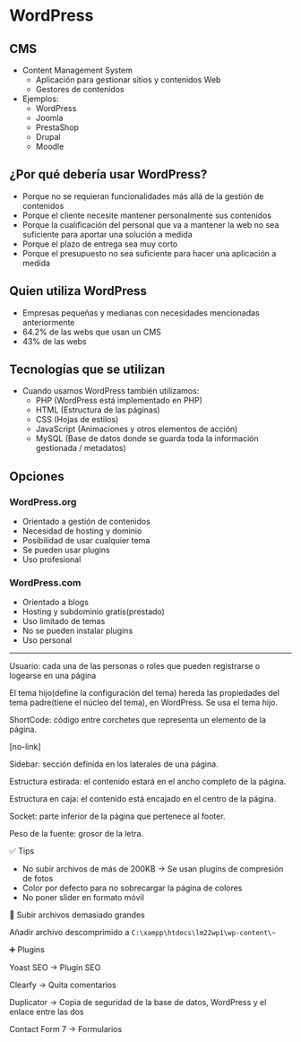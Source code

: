 # WordPress

## CMS

- Content Management System
    - Aplicación para gestionar sitios y contenidos Web
    - Gestores de contenidos
- Ejemplos:
    - WordPress
    - Joomla
    - PrestaShop
    - Drupal
    - Moodle

## ¿Por qué debería usar WordPress?

- Porque no se requieran funcionalidades más allá de la gestión de contenidos
- Porque el cliente necesite mantener personalmente sus contenidos
- Porque la cualificación del personal que va a mantener la web no sea suficiente para aportar una solución a medida
- Porque el plazo de entrega sea muy corto
- Porque el presupuesto no sea suficiente para hacer una aplicación a medida

## Quien utiliza WordPress

- Empresas pequeñas y medianas con necesidades mencionadas anteriormente
- 64.2% de las webs que usan un CMS
- 43% de las webs

## Tecnologías que se utilizan

- Cuando usamos WordPress también utilizamos:
    - PHP (WordPress está implementado en PHP)
    - HTML (Estructura de las páginas)
    - CSS (Hojas de estilos)
    - JavaScript (Animaciones y otros elementos de acción)
    - MySQL (Base de datos donde se guarda toda la información gestionada / metadatos)

## Opciones

### WordPress.org

- Orientado a gestión de contenidos
- Necesidad de hosting y dominio
- Posibilidad de usar cualquier tema
- Se pueden usar plugins
- Uso profesional

### WordPress.com

- Orientado a blogs
- Hosting y subdominio gratis(prestado)
- Uso limitado de temas
- No se pueden instalar plugins
- Uso personal

---

Usuario: cada una de las personas o roles que pueden registrarse o logearse en una página

El tema hijo(define la configuración del tema) hereda las propiedades del tema padre(tiene el núcleo del tema), en WordPress. Se usa el tema hijo.

ShortCode: código entre corchetes que representa un elemento de la página.

[no-link]

Sidebar: sección definida en los laterales de una página.

Estructura estirada: el contenido estará en el ancho completo de la página.

Estructura en caja: el contenido está encajado en el centro de la página.

Socket: parte inferior de la página que pertenece al footer.

Peso de la fuente: grosor de la letra.

<aside>
✅ Tips

- No subir archivos de más de 200KB → Se usan plugins de compresión de fotos
- Color por defecto para no sobrecargar la página de colores
- No poner slider en formato móvil

<aside>
📂 Subir archivos demasiado grandes

Añadir archivo descomprimido a `C:\xampp\htdocs\lm22wp1\wp-content\~`

</aside>

<aside>
➕ Plugins

Yoast SEO → Plugin SEO

Clearfy → Quita comentarios

Duplicator → Copia de seguridad de la base de datos, WordPress y el enlace entre las dos

Contact Form 7 → Formularios

</aside>

</aside>